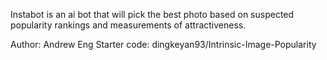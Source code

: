 Instabot is an ai bot that will pick the best photo based on suspected popularity rankings and measurements of attractiveness.

Author: Andrew Eng
Starter code: dingkeyan93/Intrinsic-Image-Popularity
